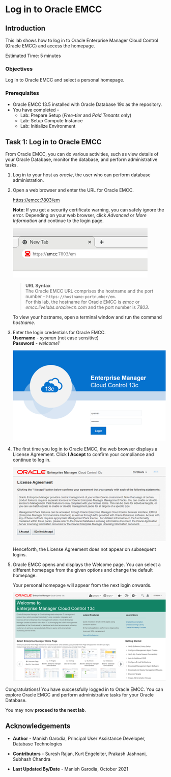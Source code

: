 # Log in to Oracle EMCC

## Introduction

This lab shows how to log in to Oracle Enterprise Manager Cloud Control (Oracle EMCC) and access the homepage. 

Estimated Time: 5 minutes

### Objectives

Log in to Oracle EMCC and select a personal homepage.

### Prerequisites

- Oracle EMCC 13.5 installed with Oracle Database 19c as the repository.
- You have completed -
    - Lab: Prepare Setup (*Free-tier* and *Paid Tenants* only)
    - Lab: Setup Compute Instance
    - Lab: Initialize Environment

## Task 1: Log in to Oracle EMCC

From Oracle EMCC, you can do various activities, such as view details of your Oracle Database, monitor the database, and perform administrative tasks.

1. Log in to your host as *oracle*, the user who can perform database administration.

2. Open a web browser and enter the URL for Oracle EMCC.  

    <!-- Replace 0.0.0.0 and enter the actual IP address of the host machine. -->

   [https://emcc:7803/em](https://emcc:7803/em)  

   **Note:** If you get a security certificate warning, you can safely ignore the error. Depending on your web browser, click *Advanced* or *More Information* and continue to the login page.

   ![Oracle EMCC Login URL](images/emcc-001-login-url.png)

    > **URL Syntax**  
    > The Oracle EMCC URL comprises the hostname and the port number - `https://hostname:portnumber/em`.  
    For this lab, the hostname for Oracle EMCC is *emcc* or *emcc.livelabs.oraclevcn.com* and the port number is *7803*. 

   To view your hostname, open a terminal window and run the command *hostname*.

3. Enter the login credentials for Oracle EMCC.  
   **Username** - *sysman* (not case sensitive)  
   **Password** - *welcome1*
   
   ![Oracle EMCC Login Page](images/emcc-002-login-page.png)

4. The first time you log in to Oracle EMCC, the web browser displays a License Agreement. Click **I Accept** to confirm your compliance and continue to log in.

   ![License Agreement](images/emcc-003-license.png)
   
   Henceforth, the License Agreement does not appear on subsequent logins.

5. Oracle EMCC opens and displays the Welcome page. You can select a different homepage from the given options and change the default homepage.  

   Your personal homepage will appear from the next login onwards.

   ![Oracle EMCC Welcome page](images/emcc-004-homepage.png)
   
Congratulations! You have successfully logged in to Oracle EMCC. You can explore Oracle EMCC and perform administrative tasks for your Oracle Database.

You may now **proceed to the next lab**.

## Acknowledgements

- **Author** - Manish Garodia, Principal User Assistance Developer, Database Technologies

- **Contributors** - Suresh Rajan, Kurt Engeleiter, Prakash Jashnani, Subhash Chandra 

- **Last Updated By/Date** - Manish Garodia, October 2021
